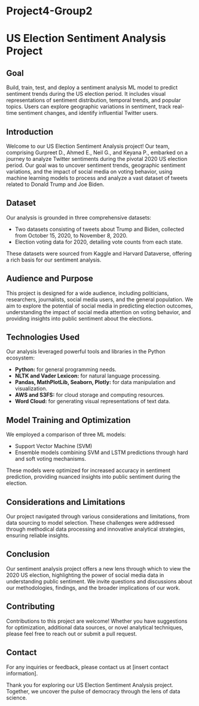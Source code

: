 # Project4-Group2

# US Election Sentiment Analysis Project

## Goal
Build, train, test, and deploy a sentiment analysis ML model to predict sentiment trends during the US election period. It includes visual representations of sentiment distribution, temporal trends, and popular topics. Users can explore geographic variations in sentiment, track real-time sentiment changes, and identify influential Twitter users.

## Introduction
Welcome to our US Election Sentiment Analysis project! Our team, comprising Gurpreet D., Ahmed E., Neil G., and Keyana P., embarked on a journey to analyze Twitter sentiments during the pivotal 2020 US election period. Our goal was to uncover sentiment trends, geographic sentiment variations, and the impact of social media on voting behavior, using machine learning models to process and analyze a vast dataset of tweets related to Donald Trump and Joe Biden.

## Dataset
Our analysis is grounded in three comprehensive datasets:
- Two datasets consisting of tweets about Trump and Biden, collected from October 15, 2020, to November 8, 2020.
- Election voting data for 2020, detailing vote counts from each state.

These datasets were sourced from Kaggle and Harvard Dataverse, offering a rich basis for our sentiment analysis.

## Audience and Purpose
This project is designed for a wide audience, including politicians, researchers, journalists, social media users, and the general population. We aim to explore the potential of social media in predicting election outcomes, understanding the impact of social media attention on voting behavior, and providing insights into public sentiment about the elections.

## Technologies Used
Our analysis leveraged powerful tools and libraries in the Python ecosystem:
- **Python:** for general programming needs.
- **NLTK and Vader Lexicon:** for natural language processing.
- **Pandas, MathPlotLib, Seaborn, Plotly:** for data manipulation and visualization.
- **AWS and S3FS:** for cloud storage and computing resources.
- **Word Cloud:** for generating visual representations of text data.

## Model Training and Optimization
We employed a comparison of three ML models:
- Support Vector Machine (SVM)
- Ensemble models combining SVM and LSTM predictions through hard and soft voting mechanisms.

These models were optimized for increased accuracy in sentiment prediction, providing nuanced insights into public sentiment during the election.

## Considerations and Limitations
Our project navigated through various considerations and limitations, from data sourcing to model selection. These challenges were addressed through methodical data processing and innovative analytical strategies, ensuring reliable insights.

## Conclusion
Our sentiment analysis project offers a new lens through which to view the 2020 US election, highlighting the power of social media data in understanding public sentiment. We invite questions and discussions about our methodologies, findings, and the broader implications of our work.

## Contributing
Contributions to this project are welcome! Whether you have suggestions for optimization, additional data sources, or novel analytical techniques, please feel free to reach out or submit a pull request.

## Contact
For any inquiries or feedback, please contact us at [insert contact information].

Thank you for exploring our US Election Sentiment Analysis project. Together, we uncover the pulse of democracy through the lens of data science.
